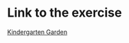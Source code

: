 # Link to the exercise
[Kindergarten Garden](https://exercism.org/tracks/java/exercises/kindergarten-garden)